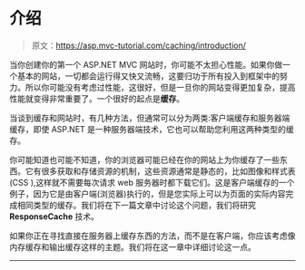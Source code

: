 # 介绍

> 原文：<https://asp.mvc-tutorial.com/caching/introduction/>

当你创建你的第一个 ASP.NET MVC 网站时，你可能不太担心性能。如果你做一个基本的网站，一切都会运行得又快又流畅，这要归功于所有投入到框架中的努力。所以你可能没有考虑过性能，这很好，但是一旦你的网站变得更加复杂，提高性能就变得非常重要了。一个很好的起点是**缓存**。

当谈到缓存和网站时，有几种方法，但通常可以分为两类:客户端缓存和服务器端缓存，即使 ASP.NET 是一种服务器端技术，它也可以帮助您利用这两种类型的缓存。

你可能知道也可能不知道，你的浏览器可能已经在你的网站上为你缓存了一些东西。它有很多获取和存储资源的机制，这些资源通常是静态的，比如图像和样式表(CSS ),这样就不需要每次请求 web 服务器时都下载它们。这是客户端缓存的一个例子，因为它是由客户端(浏览器)执行的，但是您实际上可以为页面的实际内容完成相同类型的缓存。我们将在下一篇文章中讨论这个问题，我们将研究 **ResponseCache** 技术。

如果你正在寻找直接在服务器上缓存东西的方法，而不是在客户端，你应该考虑像内存缓存和输出缓存这样的主题。我们将在这一章中详细讨论这一点。

* * *